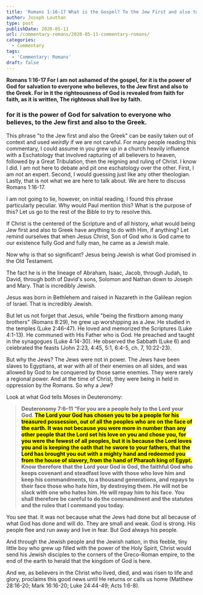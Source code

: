 ```yaml
---
title: 'Romans 1:16-17 What is the Gospel? To the Jew First and also to the Greek [Part 4]'
author: Joseph Louthan
type: post
publishDate: 2020-05-11
url: /commentary-romans/2020-05-11-commentary-romans/
categories:
  - Commentary
tags:
  - 'Commentary: Romans'
draft: false
---
```


**Romans 1:16-17 For I am not ashamed of the gospel, for it is the power of God for salvation to everyone who believes, to the Jew first and also to the Greek. For in it the righteousness of God is revealed from faith for faith, as it is written, The righteous shall live by faith.**

### for it is the power of God for salvation to everyone who believes, to the Jew first and also to the Greek.

 This phrase "to the Jew first and also the Greek" can be easily taken out of context and used *weirdly* if we are not careful. For many people reading this commentary, I could assume in you grew up in a church heavily influence with a Eschatology that involved rapturing of all believers to heaven, followed by a Great Tribulation, then the reigning and ruling of Christ. I know I did. I am not here to debate and pit one eschatology over the other. First, I am not an expert. Second, I would guessing just like any other theologian. Lastly, that is not what we are here to talk about. We are here to discuss Romans 1:16-17.

I am not going to lie, however, on initial reading, I found this phrase particularly peculiar. Why would Paul mention this? What is the purpose of this? Let us go to the rest of the Bible to try to resolve this.

If Christ is the centered of the Scripture and of all history, what would being Jew first and also to Greek have anything to do with Him, if anything?  Let remind ourselves that when Jesus Christ, Son of God who is God came to our existence fully God and fully man, he came as a Jewish male.

Now why is that so significant? Jesus being Jewish is what God promised in the Old Testament.

The fact he is in the lineage of Abraham, Isaac, Jacob, through Judah, to David, through both of David's sons, Solomon and Nathan down to Joseph and Mary. That is incredibly Jewish. 

Jesus was born in Bethlehem and raised in Nazareth in the Galilean region of Israel. That is incredibly Jewish.

But let us not forget that Jesus, while "being the firstborn among many brothers" (Romans 8:29), he grew up worshipping as a Jew. He studied in the temples (Luke 2:46-47). He loved and memorized the Scriptures (Luke 4:1-13). He communed with His Father who is God. He preached and taught in the synagogues (Luke 4:14-30). He observed the Sabbath (Luke 6) and celebrated the feasts (John 2:23, 4:45, 5:1, 6:4-5, ch. 7, 10:22-23). 

But why the Jews? The Jews were not in power. The Jews have been slaves to Egyptians, at war with all of their enemies on all sides, and was allowed by God to be conquered by those same enemies. They were rarely a regional power. And at the time of Christ, they were being in held in oppression by the Romans. So why a Jew?

Look at what God tells Moses in Deuteronomy:

> **Deuteronomy 7:6–11 “For you are a people holy to the Lord your God. <mark>The Lord your God has chosen you to be a people for his treasured possession, out of all the peoples who are on the face of the earth. It was not because you were more in number than any other people that the Lord set his love on you and chose you, for you were the fewest of all peoples, but it is because the Lord loves you and is keeping the oath that he swore to your fathers, that the Lord has brought you out with a mighty hand and redeemed you from the house of slavery, from the hand of Pharaoh king of Egypt.</mark> Know therefore that the Lord your God is God, the faithful God who keeps covenant and steadfast love with those who love him and keep his commandments, to a thousand generations, and repays to their face those who hate him, by destroying them. He will not be slack with one who hates him. He will repay him to his face. You shall therefore be careful to do the commandment and the statutes and the rules that I command you today.** 

You see that. It was not because what the Jews had done but all because of what God has done and will do. They are small and weak. God is strong. His people flee and run away and live in fear. But God always his people.

And through the Jewish people and the Jewish nation, in this feeble, tiny little boy who grew up filled with the power of the Holy Spirit, Christ would send his Jewish disciples to the corners of the Greco-Roman empire, to the end of the earth to herald that the kingdom of God is here.

And we, as believers in the Christ who lived, died, and was risen to life and glory, proclaims this good news until He returns or calls us home (Matthew 28:16-20; Mark 16:16-20; Luke 24:44-49; Acts 1:6-8). 